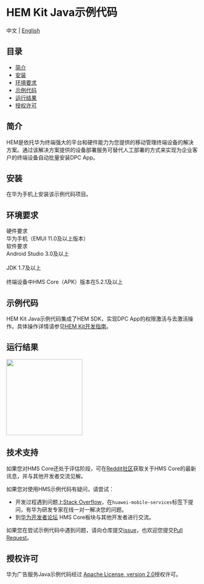 # HEM Kit Java示例代码
中文 | [English](https://github.com/HMS-Core/huawei-HEM-demo/blob/master/README.md)
## 目录

 * [简介](#简介)
 * [安装](#安装)
 * [环境要求](#环境要求)
 * [示例代码](#示例代码)
 * [运行结果](#运行结果)
 * [授权许可](#授权许可)
 
 
## 简介
HEM是依托华为终端强大的平台和硬件能力为您提供的移动管理终端设备的解决方案。通过该解决方案提供的设备部署服务可替代人工部署的方式来实现为企业客户的终端设备自动批量安装DPC App。

## 安装
在华为手机上安装该示例代码项目。

## 环境要求
硬件要求
<br>华为手机（EMUI 11.0及以上版本）</br>
软件要求
<br>Android Studio 3.0及以上</br>
<br>JDK 1.7及以上</br>
<br>终端设备中HMS Core（APK）版本在5.2.1及以上</br>

## 示例代码
HEM Kit Java示例代码集成了HEM SDK，实现DPC App的权限激活与去激活操作。具体操作详情请参见[HEM Kit开发指南](https://developer.huawei.com/consumer/cn/doc/development/HMSCore-Guides/introduction-0000001058328675)。

## 运行结果
<img src="https://github.com/HMS-Core/huawei-HEM-demo/tree/master/result/HEM.gif" width=200> 

## 技术支持
如果您对HMS Core还处于评估阶段，可在[Reddit社区](https://www.reddit.com/r/HuaweiDevelopers/)获取关于HMS Core的最新讯息，并与其他开发者交流见解。

如果您对使用HMS示例代码有疑问，请尝试：
- 开发过程遇到问题上[Stack Overflow](https://stackoverflow.com/questions/tagged/huawei-mobile-services)，在`huawei-mobile-services`标签下提问，有华为研发专家在线一对一解决您的问题。
- 到[华为开发者论坛](https://forums.developer.huawei.com/forumPortal/en/home?fid=0101187876626530001) HMS Core板块与其他开发者进行交流。

如果您在尝试示例代码中遇到问题，请向仓库提交[issue](https://github.com/HMS-Core/hms-ads-demo-java/issues)，也欢迎您提交[Pull Request](https://github.com/HMS-Core/hms-ads-demo-java/pulls)。

##  授权许可
华为广告服务Java示例代码经过 [Apache License, version 2.0](http://www.apache.org/licenses/LICENSE-2.0)授权许可。

